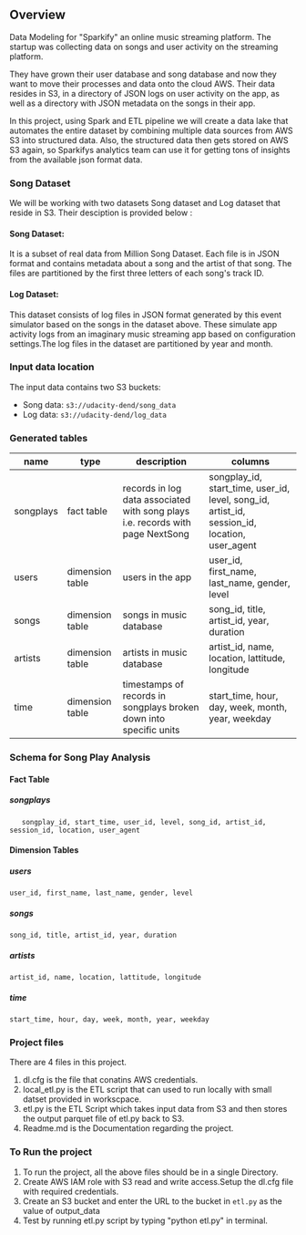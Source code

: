 ## Overview 
Data Modeling for "Sparkify" an online music streaming platform. The startup was collecting data on songs and user activity on the streaming platform.

They have grown their user database and song database and now they want to move their processes and data onto the cloud AWS.
Their data resides in S3, in a directory of JSON logs on user activity on the app, as well as a directory with JSON metadata on the songs in their app.

In this project, using Spark and ETL pipeline we will  create a data lake that automates the entire dataset by combining multiple data sources from AWS S3 into structured data. Also, the structured data then gets stored on AWS S3 again, so Sparkifys analytics team can use it for getting tons of insights from the available json format data.

### Song Dataset 
We will be working with two datasets Song dataset and Log dataset that reside in S3. Their desciption is provided below :

#### Song Dataset: 
It is a subset of real data from Million Song Dataset. Each file is in JSON format and contains metadata about a song and the artist of that song. The files are partitioned by the first three letters of each song's track ID.

#### Log Dataset:
This dataset consists of log files in JSON format generated by this  event simulator based on the songs in the dataset above. These simulate app activity logs from an imaginary music streaming app based on configuration settings.The log files in the dataset are partitioned by year and month. 

### Input data location

The input data contains two S3 buckets:
* Song data: `s3://udacity-dend/song_data`
* Log data: `s3://udacity-dend/log_data`

### Generated tables

| name | type | description | columns |
| ---- | ---- | ----------- | ------- |
| songplays | fact table | records in log data associated with song plays i.e. records with page NextSong | songplay_id, start_time, user_id, level, song_id, artist_id, session_id, location, user_agent |
| users | dimension table | users in the app | user_id, first_name, last_name, gender, level |
| songs | dimension table | songs in music database | song_id, title, artist_id, year, duration |
| artists | dimension table |  artists in music database | artist_id, name, location, lattitude, longitude |
| time | dimension table | timestamps of records in songplays broken down into specific units | start_time, hour, day, week, month, year, weekday |

### Schema for Song Play Analysis

#### Fact Table
##### songplays
       songplay_id, start_time, user_id, level, song_id, artist_id, session_id, location, user_agent

#### Dimension Tables 
##### users
    user_id, first_name, last_name, gender, level
##### songs
    song_id, title, artist_id, year, duration
##### artists
    artist_id, name, location, lattitude, longitude
##### time
    start_time, hour, day, week, month, year, weekday

### Project files
There are 4 files in this project.
1. dl.cfg is the file that conatins AWS credentials.
2. local_etl.py is the ETL script that can used to run locally with small datset provided in workscpace.
3. etl.py is the ETL Script which takes input data from S3 and then stores the output parquet file of etl.py back to S3.
4. Readme.md is the Documentation regarding the project.


### To Run the project
1. To run the project, all the above files should be in a single Directory.
2. Create AWS IAM role with S3 read and write access.Setup the dl.cfg file with required credentials.
3. Create an S3 bucket and enter the URL to the bucket in `etl.py` as the value of output_data
4. Test by running etl.py script by typing "python etl.py" in terminal.

